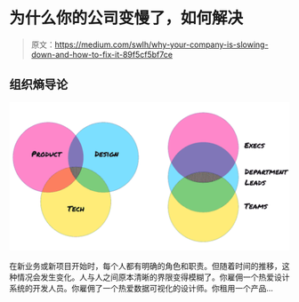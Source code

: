 # 为什么你的公司变慢了，如何解决

> 原文：<https://medium.com/swlh/why-your-company-is-slowing-down-and-how-to-fix-it-89f5cf5bf7ce>

## 组织熵导论

![](img/2e84dcf49e6560f2606d49f8aa14e8b8.png)

在新业务或新项目开始时，每个人都有明确的角色和职责。但随着时间的推移，这种情况会发生变化。人与人之间原本清晰的界限变得模糊了。你雇佣一个热爱设计系统的开发人员。你雇佣了一个热爱数据可视化的设计师。你租用一个产品…